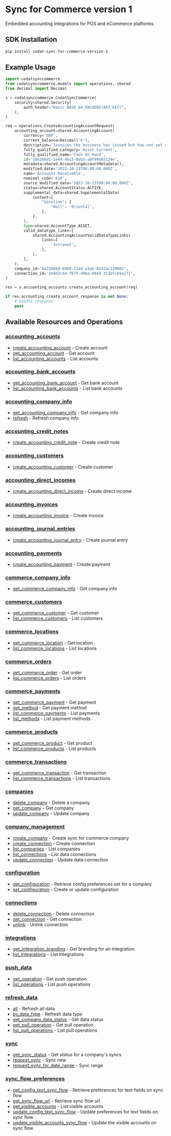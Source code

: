 # Sync for Commerce version 1

<!-- Start Codat Library Description -->
﻿Embedded accounting integrations for POS and eCommerce platforms.
<!-- End Codat Library Description -->

<!-- Start SDK Installation -->
## SDK Installation

```bash
pip install codat-sync-for-commerce-version-1
```
<!-- End SDK Installation -->

## Example Usage
<!-- Start SDK Example Usage -->
```python
import codatsynccommerce
from codatsynccommerce.models import operations, shared
from decimal import Decimal

s = codatsynccommerce.CodatSyncCommerce(
    security=shared.Security(
        auth_header="Basic BASE_64_ENCODED(API_KEY)",
    ),
)

req = operations.CreateAccountingAccountRequest(
    accounting_account=shared.AccountingAccount(
        currency='GBP',
        current_balance=Decimal('0'),
        description='Invoices the business has issued but has not yet collected payment on.',
        fully_qualified_category='Asset.Current',
        fully_qualified_name='Cash On Hand',
        id='1b6266d1-1e44-46c5-8eb5-a8f98e03124e',
        metadata=shared.AccountingAccountMetadata(),
        modified_date='2022-10-23T00:00:00.000Z',
        name='Accounts Receivable',
        nominal_code='610',
        source_modified_date='2022-10-23T00:00:00.000Z',
        status=shared.AccountStatus.ACTIVE,
        supplemental_data=shared.SupplementalData(
            content={
                "Gasoline": {
                    "Wall": 'Oriental',
                },
            },
        ),
        type=shared.AccountType.ASSET,
        valid_datatype_links=[
            shared.AccountingAccountValidDataTypeLinks(
                links=[
                    'Intranet',
                ],
            ),
        ],
    ),
    company_id='8a210b68-6988-11ed-a1eb-0242ac120002',
    connection_id='2e9d2c44-f675-40ba-8049-353bfcb5e171',
)

res = s.accounting_accounts.create_accounting_account(req)

if res.accounting_create_account_response is not None:
    # handle response
    pass
```
<!-- End SDK Example Usage -->

<!-- Start SDK Available Operations -->
## Available Resources and Operations


### [accounting_accounts](docs/sdks/accountingaccounts/README.md)

* [create_accounting_account](docs/sdks/accountingaccounts/README.md#create_accounting_account) - Create account
* [get_accounting_account](docs/sdks/accountingaccounts/README.md#get_accounting_account) - Get account
* [list_accounting_accounts](docs/sdks/accountingaccounts/README.md#list_accounting_accounts) - List accounts

### [accounting_bank_accounts](docs/sdks/accountingbankaccounts/README.md)

* [get_accounting_bank_account](docs/sdks/accountingbankaccounts/README.md#get_accounting_bank_account) - Get bank account
* [list_accounting_bank_accounts](docs/sdks/accountingbankaccounts/README.md#list_accounting_bank_accounts) - List bank accounts

### [accounting_company_info](docs/sdks/accountingcompanyinfo/README.md)

* [get_accounting_company_info](docs/sdks/accountingcompanyinfo/README.md#get_accounting_company_info) - Get company info
* [refresh](docs/sdks/accountingcompanyinfo/README.md#refresh) - Refresh company info

### [accounting_credit_notes](docs/sdks/accountingcreditnotes/README.md)

* [create_accounting_credit_note](docs/sdks/accountingcreditnotes/README.md#create_accounting_credit_note) - Create credit note

### [accounting_customers](docs/sdks/accountingcustomers/README.md)

* [create_accounting_customer](docs/sdks/accountingcustomers/README.md#create_accounting_customer) - Create customer

### [accounting_direct_incomes](docs/sdks/accountingdirectincomes/README.md)

* [create_accounting_direct_income](docs/sdks/accountingdirectincomes/README.md#create_accounting_direct_income) - Create direct income

### [accounting_invoices](docs/sdks/accountinginvoices/README.md)

* [create_accounting_invoice](docs/sdks/accountinginvoices/README.md#create_accounting_invoice) - Create invoice

### [accounting_journal_entries](docs/sdks/accountingjournalentries/README.md)

* [create_accounting_journal_entry](docs/sdks/accountingjournalentries/README.md#create_accounting_journal_entry) - Create journal entry

### [accounting_payments](docs/sdks/accountingpayments/README.md)

* [create_accounting_payment](docs/sdks/accountingpayments/README.md#create_accounting_payment) - Create payment

### [commerce_company_info](docs/sdks/commercecompanyinfo/README.md)

* [get_commerce_company_info](docs/sdks/commercecompanyinfo/README.md#get_commerce_company_info) - Get company info

### [commerce_customers](docs/sdks/commercecustomers/README.md)

* [get_commerce_customer](docs/sdks/commercecustomers/README.md#get_commerce_customer) - Get customer
* [list_commerce_customers](docs/sdks/commercecustomers/README.md#list_commerce_customers) - List customers

### [commerce_locations](docs/sdks/commercelocations/README.md)

* [get_commerce_location](docs/sdks/commercelocations/README.md#get_commerce_location) - Get location
* [list_commerce_locations](docs/sdks/commercelocations/README.md#list_commerce_locations) - List locations

### [commerce_orders](docs/sdks/commerceorders/README.md)

* [get_commerce_order](docs/sdks/commerceorders/README.md#get_commerce_order) - Get order
* [list_commerce_orders](docs/sdks/commerceorders/README.md#list_commerce_orders) - List orders

### [commerce_payments](docs/sdks/commercepayments/README.md)

* [get_commerce_payment](docs/sdks/commercepayments/README.md#get_commerce_payment) - Get payment
* [get_method](docs/sdks/commercepayments/README.md#get_method) - Get payment method
* [list_commerce_payments](docs/sdks/commercepayments/README.md#list_commerce_payments) - List payments
* [list_methods](docs/sdks/commercepayments/README.md#list_methods) - List payment methods

### [commerce_products](docs/sdks/commerceproducts/README.md)

* [get_commerce_product](docs/sdks/commerceproducts/README.md#get_commerce_product) - Get product
* [list_commerce_products](docs/sdks/commerceproducts/README.md#list_commerce_products) - List products

### [commerce_transactions](docs/sdks/commercetransactions/README.md)

* [get_commerce_transaction](docs/sdks/commercetransactions/README.md#get_commerce_transaction) - Get transaction
* [list_commerce_transactions](docs/sdks/commercetransactions/README.md#list_commerce_transactions) - List transactions

### [companies](docs/sdks/companies/README.md)

* [delete_company](docs/sdks/companies/README.md#delete_company) - Delete a company
* [get_company](docs/sdks/companies/README.md#get_company) - Get company
* [update_company](docs/sdks/companies/README.md#update_company) - Update company

### [company_management](docs/sdks/companymanagement/README.md)

* [create_company](docs/sdks/companymanagement/README.md#create_company) - Create sync for commerce company
* [create_connection](docs/sdks/companymanagement/README.md#create_connection) - Create connection
* [list_companies](docs/sdks/companymanagement/README.md#list_companies) - List companies
* [list_connections](docs/sdks/companymanagement/README.md#list_connections) - List data connections
* [update_connection](docs/sdks/companymanagement/README.md#update_connection) - Update data connection

### [configuration](docs/sdks/configuration/README.md)

* [get_configuration](docs/sdks/configuration/README.md#get_configuration) - Retrieve config preferences set for a company
* [set_configuration](docs/sdks/configuration/README.md#set_configuration) - Create or update configuration

### [connections](docs/sdks/connections/README.md)

* [delete_connection](docs/sdks/connections/README.md#delete_connection) - Delete connection
* [get_connection](docs/sdks/connections/README.md#get_connection) - Get connection
* [unlink](docs/sdks/connections/README.md#unlink) - Unlink connection

### [integrations](docs/sdks/integrations/README.md)

* [get_integration_branding](docs/sdks/integrations/README.md#get_integration_branding) - Get branding for an integration
* [list_integrations](docs/sdks/integrations/README.md#list_integrations) - List integrations

### [push_data](docs/sdks/pushdata/README.md)

* [get_operation](docs/sdks/pushdata/README.md#get_operation) - Get push operation
* [list_operations](docs/sdks/pushdata/README.md#list_operations) - List push operations

### [refresh_data](docs/sdks/refreshdata/README.md)

* [all](docs/sdks/refreshdata/README.md#all) - Refresh all data
* [by_data_type](docs/sdks/refreshdata/README.md#by_data_type) - Refresh data type
* [get_company_data_status](docs/sdks/refreshdata/README.md#get_company_data_status) - Get data status
* [get_pull_operation](docs/sdks/refreshdata/README.md#get_pull_operation) - Get pull operation
* [list_pull_operations](docs/sdks/refreshdata/README.md#list_pull_operations) - List pull operations

### [sync](docs/sdks/sync/README.md)

* [get_sync_status](docs/sdks/sync/README.md#get_sync_status) - Get status for a company's syncs
* [request_sync](docs/sdks/sync/README.md#request_sync) - Sync new
* [request_sync_for_date_range](docs/sdks/sync/README.md#request_sync_for_date_range) - Sync range

### [sync_flow_preferences](docs/sdks/syncflowpreferences/README.md)

* [get_config_text_sync_flow](docs/sdks/syncflowpreferences/README.md#get_config_text_sync_flow) - Retrieve preferences for text fields on sync flow
* [get_sync_flow_url](docs/sdks/syncflowpreferences/README.md#get_sync_flow_url) - Retrieve sync flow url
* [get_visible_accounts](docs/sdks/syncflowpreferences/README.md#get_visible_accounts) - List visible accounts
* [update_config_text_sync_flow](docs/sdks/syncflowpreferences/README.md#update_config_text_sync_flow) - Update preferences for text fields on sync flow
* [update_visible_accounts_sync_flow](docs/sdks/syncflowpreferences/README.md#update_visible_accounts_sync_flow) - Update the visible accounts on sync flow
<!-- End SDK Available Operations -->



<!-- Start Dev Containers -->



<!-- End Dev Containers -->

<!-- Placeholder for Future Speakeasy SDK Sections -->

<!-- Start Codat Support Notes -->
<!-- End Codat Support Notes -->

<!-- Start Codat Generated By -->